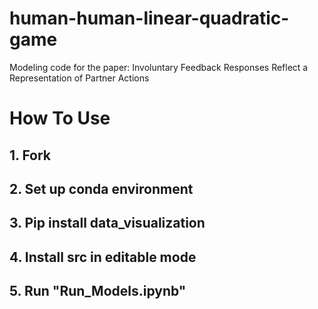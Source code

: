 # human-human-linear-quadratic-game
Modeling code for the paper: Involuntary Feedback Responses Reflect a Representation of Partner Actions

# How To Use
## 1. Fork
## 2. Set up conda environment
## 3. Pip install data_visualization
## 4. Install src in editable mode
## 5. Run "Run_Models.ipynb"

